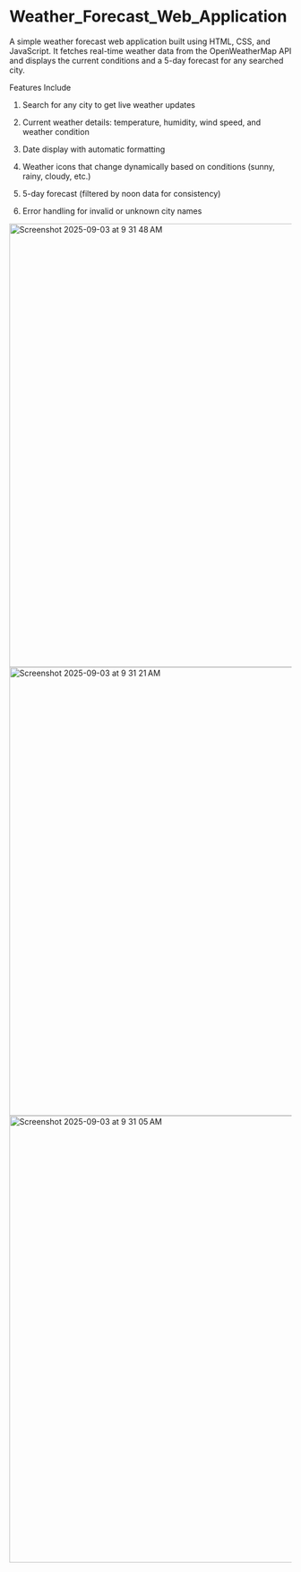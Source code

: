 # Weather_Forecast_Web_Application

A simple weather forecast web application built using HTML, CSS, and JavaScript.
It fetches real-time weather data from the OpenWeatherMap API
and displays the current conditions and a 5-day forecast for any searched city.

Features Include

1. Search for any city to get live weather updates

2. Current weather details: temperature, humidity, wind speed, and weather condition

3. Date display with automatic formatting

4. Weather icons that change dynamically based on conditions (sunny, rainy, cloudy, etc.)

5. 5-day forecast (filtered by noon data for consistency)

6. Error handling for invalid or unknown city names

   
<img width="1411" height="790" alt="Screenshot 2025-09-03 at 9 31 48 AM" src="https://github.com/user-attachments/assets/da9e5763-d316-4421-9d87-297178b1d078" />
<img width="1422" height="799" alt="Screenshot 2025-09-03 at 9 31 21 AM" src="https://github.com/user-attachments/assets/a81f4390-e28e-49a2-a95e-ddffa526dfc6" />
<img width="1420" height="796" alt="Screenshot 2025-09-03 at 9 31 05 AM" src="https://github.com/user-attachments/assets/66ee6cbd-652c-4724-b3ce-63ebda5aa3d5" />
